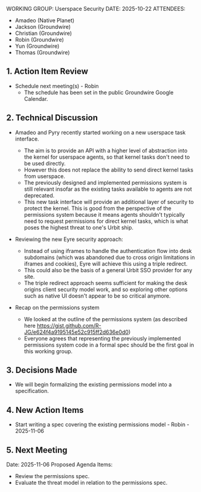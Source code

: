 WORKING GROUP: Userspace Security
DATE: 2025-10-22
ATTENDEES:
- Amadeo (Native Planet)
- Jackson (Groundwire)
- Christian (Groundwire)
- Robin (Groundwire)
- Yun (Groundwire)
- Thomas (Groundwire)

## 1. Action Item Review

- Schedule next meeting(s) - Robin
    - The schedule has been set in the public Groundwire Google Calendar.

## 2. Technical Discussion

- Amadeo and Pyry recently started working on a new userspace task interface.
    - The aim is to provide an API with a higher level of abstraction into the kernel for userspace agents, so that kernel tasks don't need to be used directly.
    - However this does not replace the ability to send direct kernel tasks from userspace.
    - The previously designed and implemented permissions system is still relevant insofar as the existing tasks available to agents are not deprecated.
    - This new task interface will provide an additional layer of security to protect the kernel. This is good from the perspective of the permissions system because it means agents shouldn't typically need to request permissions for direct kernel tasks, which is what poses the highest threat to one's Urbit ship.

- Reviewing the new Eyre security approach:
    - Instead of using iframes to handle the authentication flow into desk subdomains (which was abandoned due to cross origin limitations in iframes and cookies), Eyre will achieve this using a triple redirect.
    - This could also be the basis of a general Urbit SSO provider for any site.
    - The triple redirect approach seems sufficient for making the desk origins client security model work, and so exploring other options such as native UI doesn't appear to be so critical anymore.

- Recap on the permissions system
    - We looked at the outline of the permissions system (as described here https://gist.github.com/R-JG/e624f4a9195145e52c915ff2d636e0d0)
    - Everyone agrees that representing the previously implemented permissions system code in a formal spec should be the first goal in this working group.

## 3. Decisions Made

- We will begin formalizing the existing permissions model into a specification.

## 4. New Action Items

- Start writing a spec covering the existing permissions model - Robin - 2025-11-06

## 5. Next Meeting

Date: 2025-11-06
Proposed Agenda Items:
- Review the permissions spec.
- Evaluate the threat model in relation to the permissions spec.

